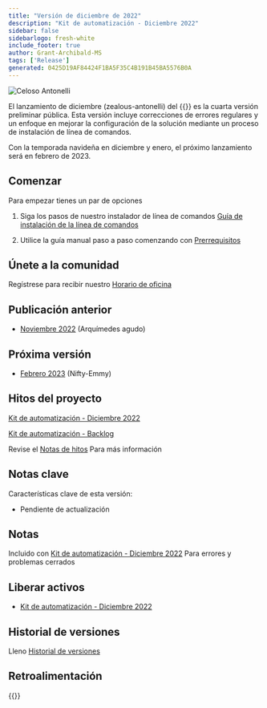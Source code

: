 ```yaml
---
title: "Versión de diciembre de 2022"
description: "Kit de automatización - Diciembre 2022"
sidebar: false
sidebarlogo: fresh-white
include_footer: true
author: Grant-Archibald-MS
tags: ['Release']
generated: 0425D19AF84424F1BA5F35C4B191B45BA5576B0A
---
```


![Celoso Antonelli](/images/zealous-antonelli.png)

El lanzamiento de diciembre (zealous-antonelli) del {{<product-name>}} es la cuarta versión preliminar pública. Esta versión incluye correcciones de errores regulares y un enfoque en mejorar la configuración de la solución mediante un proceso de instalación de línea de comandos.

Con la temporada navideña en diciembre y enero, el próximo lanzamiento será en febrero de 2023.

## Comenzar

Para empezar tienes un par de opciones

1. Siga los pasos de nuestro instalador de línea de comandos [Guía de instalación de la línea de comandos](/es/get-started/install)

1. Utilice la guía manual paso a paso comenzando con [Prerrequisitos](https://learn.microsoft.com/power-automate/guidance/automation-kit/setup/prerequisites)

## Únete a la comunidad

Regístrese para recibir nuestro [Horario de oficina](/es/office-hours)

## Publicación anterior

- [Noviembre 2022](/es/releases/november-2022) (Arquímedes agudo)

## Próxima versión

- [Febrero 2023](/es/releases/february-2023) (Nifty-Emmy)

## Hitos del proyecto

[Kit de automatización - Diciembre 2022](https://github.com/orgs/microsoft/projects/486/views/5)

[Kit de automatización - Backlog](https://github.com/orgs/microsoft/projects/486/views/1)

Revise el [Notas de hitos](/es/releases/milestones) Para más información

## Notas clave

Características clave de esta versión:

- Pendiente de actualización

## Notas

Incluido con [Kit de automatización - Diciembre 2022](https://github.com/microsoft/powercat-automation-kit/releases/tag/AutomationKit-December2022) Para errores y problemas cerrados

## Liberar activos

- [Kit de automatización - Diciembre 2022](https://github.com/microsoft/powercat-automation-kit/releases/tag/AutomationKit-December2022)

## Historial de versiones

Lleno [Historial de versiones](/es/releases)

## Retroalimentación

{{<questions name="/content/es/releases/december-2022.json" completed="Gracias por proporcionar comentarios" showNavigationButtons="false" locale="es">}}

